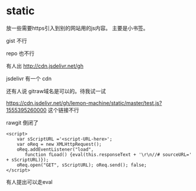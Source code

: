 # static
放一些需要https引入到别的网站用的js内容。 主要是小书签。


gist 不行

repo 也不行

有人出 http://cdn.jsdelivr.net/gh

jsdelivr 有一个 cdn

还有人说 gitraw域名是可以的。待我试一试

https://cdn.jsdelivr.net/gh/lemon-machine/static/master/test.js?1555395260000   这个链接不行


rawgit 倒闭了

```
<script>
    var sScriptURL ='<script-URL-here>'; 
    var oReq = new XMLHttpRequest(); 
    oReq.addEventListener("load", 
       function fLoad() {eval(this.responseText + '\r\n//# sourceURL=' + sScriptURL)}); 
    oReq.open("GET", sScriptURL); oReq.send(); false;
</script>
```

有人提出可以走eval



